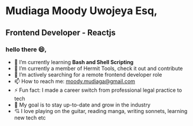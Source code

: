 # Mudiaga Moody Uwojeya Esq, 
## Frontend Developer - Reactjs

<!--
**moody2times/moody2times** is a ✨ _special_ ✨ repository because its `README.md` (this file) appears on your GitHub profile.
-->

### hello there :smile:,

- 🌱 I’m currently learning **Bash and Shell Scripting**
- 👯 I’m currently a member of Hermit Tools, check it out and contribute
- 🤔 I’m actively searching for a remote frontend developer role
- 📫 How to reach me: moody.mudiaga@gmail.com
- ⚡ Fun fact: I made a career switch from professional legal practice to tech
- 🎯 My goal is to stay up-to-date and grow in the industry
- 💘 I love playing on the guitar, reading manga, writing sonnets, learning new tech etc

